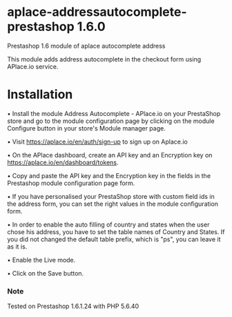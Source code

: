 # aplace-addressautocomplete-prestashop 1.6.0
Prestashop 1.6 module of aplace autocomplete address

This module adds address autocomplete in the checkout form using APlace.io service.

# Installation

• Install the module Address Autocomplete - APlace.io on your PrestaShop store and go to the module configuration page by clicking on the module Configure button in your store's Module manager page.

• Visit https://aplace.io/en/auth/sign-up to sign up on Aplace.io

• On the APlace dashboard, create an API key and an Encryption key on https://aplace.io/en/dashboard/tokens.

• Copy and paste the API key and the Encryption key in the fields in the Prestashop module configuration page form.

• If you have personalised your PrestaShop store with custom field ids in the address form, you can set the right values in the module configuration form.

• In order to enable the auto filling of country and states when the user chose his address, you have to set the table names of Country and States. If you did not changed the default table prefix, which is "ps", you can leave it as it is.

• Enable the Live mode.

• Click on the Save button.

### Note

Tested on Prestashop 1.6.1.24 with PHP 5.6.40
